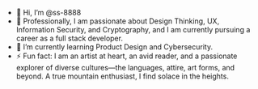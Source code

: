 - 👋 Hi, I’m @ss-8888
- 👀 Professionally, I am passionate about Design Thinking, UX, Information Security, and Cryptography, and I am currently pursuing a career as a full stack developer.
- 🌱 I’m currently learning Product Design and Cybersecurity.
- ⚡ Fun fact: I am an artist at heart, an avid reader, and a passionate explorer of diverse cultures—the languages, attire, art forms, and beyond. A true mountain enthusiast, I find solace in the heights.
<!---
ss-8888/ss-8888 is a ✨ special ✨ repository because its `README.md` (this file) appears on your GitHub profile.
You can click the Preview link to take a look at your changes.
--->
